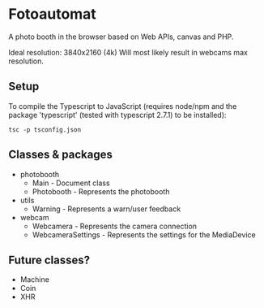 # Fotoautomat
A photo booth in the browser based on Web APIs, canvas and PHP.

Ideal resolution: 3840x2160 (4k)
Will most likely result in webcams max resolution.

## Setup
To compile the Typescript to JavaScript (requires node/npm and the package 'typescript' (tested with typescript 2.7.1) to be installed):
```
tsc -p tsconfig.json
```


## Classes & packages
- photobooth
    - Main - Document class
    - Photobooth - Represents the photobooth
- utils
    - Warning - Represents a warn/user feedback
- webcam
    - Webcamera - Represents the camera connection
    - WebcameraSettings - Represents the settings for the MediaDevice

## Future classes?
- Machine
- Coin
- XHR
